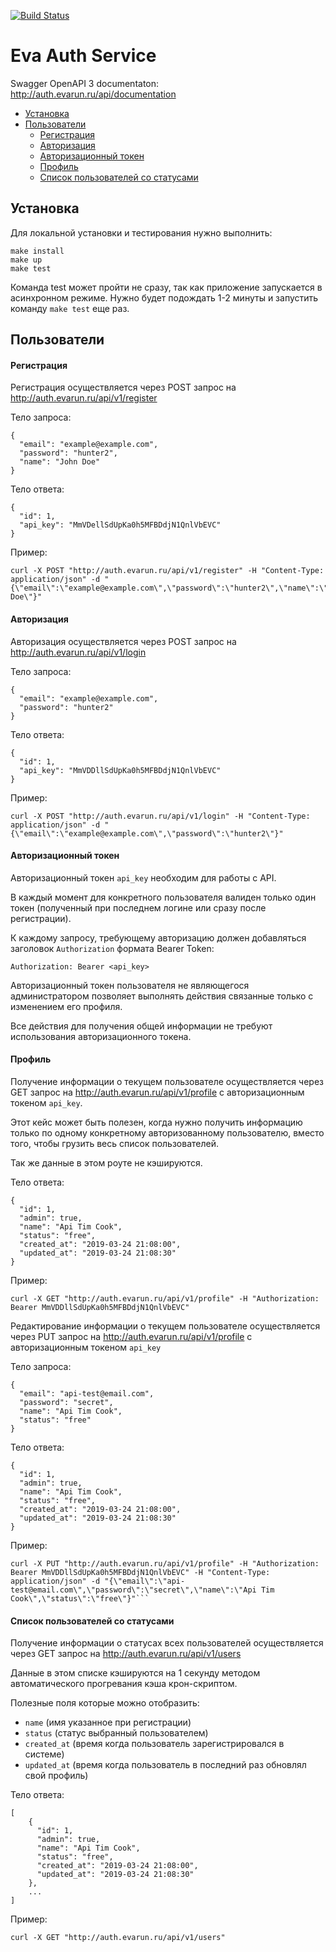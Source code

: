 [![Build Status](https://travis-ci.org/gurkalov/eva-position.svg?branch=master)](https://travis-ci.org/gurkalov/eva-position)
# Eva Auth Service

Swagger OpenAPI 3 documentaton: http://auth.evarun.ru/api/documentation
- [Установка](#setup)
- [Пользователи](#users)
	- [Регистрация](#registration)
	- [Авторизация](#authorization)
	- [Авторизационный токен](#authtoken)
	- [Профиль](#profile)
	- [Список пользователей со статусами](#usersList)

## <a name="setup"></a> Установка
Для локальной установки и тестирования нужно выполнить:
```
make install
make up
make test
```
Команда test может пройти не сразу, так как приложение запускается в асинхронном режиме. Нужно будет подождать 1-2 минуты и запустить команду `make test` еще раз.

## <a name="users"></a> Пользователи
#### <a name="registration"></a> Регистрация
Регистрация осуществляется через POST запрос на http://auth.evarun.ru/api/v1/register

Тело запроса:
```
{
  "email": "example@example.com",
  "password": "hunter2",
  "name": "John Doe"
}
```
Тело ответа:
```
{
  "id": 1,
  "api_key": "MmVDellSdUpKa0h5MFBDdjN1QnlVbEVC"
}
```

Пример:
```
curl -X POST "http://auth.evarun.ru/api/v1/register" -H "Content-Type: application/json" -d "{\"email\":\"example@example.com\",\"password\":\"hunter2\",\"name\":\"John Doe\"}"
```


#### <a name="authorization"></a> Авторизация
Авторизация осуществляется через POST запрос на http://auth.evarun.ru/api/v1/login

Тело запроса:
```
{
  "email": "example@example.com",
  "password": "hunter2"
}
```
Тело ответа:
```
{
  "id": 1,
  "api_key": "MmVDDllSdUpKa0h5MFBDdjN1QnlVbEVC"
}
```

Пример:
```
curl -X POST "http://auth.evarun.ru/api/v1/login" -H "Content-Type: application/json" -d "{\"email\":\"example@example.com\",\"password\":\"hunter2\"}"
```

#### <a name="authtoken"></a> Авторизационный токен
Авторизационный токен `api_key` необходим для работы с API.

В каждый момент для конкретного пользователя валиден только один токен (полученный при последнем логине или сразу после регистрации).

К каждому запросу, требующему авторизацию должен добавляться заголовок `Authorization` формата Bearer Token:

```Authorization: Bearer <api_key>```

Авторизационный токен пользователя не являющегося администратором позволяет выполнять действия связанные только с изменением его профиля.

Все действия для получения общей информации не требуют использования авторизационного токена.

#### <a name="profile"></a> Профиль
Получение информации о текущем пользователе осуществляется через GET запрос на http://auth.evarun.ru/api/v1/profile с авторизационным токеном `api_key`.

Этот кейс может быть полезен, когда нужно получить информацию только по одному конкретному авторизованному пользователю, вместо того, чтобы грузить весь список пользователей.

Так же данные в этом роуте не кэшируются.

Тело ответа:
```
{
  "id": 1,
  "admin": true,
  "name": "Api Tim Cook",
  "status": "free",
  "created_at": "2019-03-24 21:08:00",
  "updated_at": "2019-03-24 21:08:30"
}
```

Пример:
```
curl -X GET "http://auth.evarun.ru/api/v1/profile" -H "Authorization: Bearer MmVDDllSdUpKa0h5MFBDdjN1QnlVbEVC"
```

Редактирование информации о текущем пользователе осуществляется через PUT запрос на http://auth.evarun.ru/api/v1/profile с авторизационным токеном `api_key`

Тело запроса:
```
{
  "email": "api-test@email.com",
  "password": "secret",
  "name": "Api Tim Cook",
  "status": "free"
}
```
Тело ответа:
```
{
  "id": 1,
  "admin": true,
  "name": "Api Tim Cook",
  "status": "free",
  "created_at": "2019-03-24 21:08:00",
  "updated_at": "2019-03-24 21:08:30"
}
```

Пример:
```
curl -X PUT "http://auth.evarun.ru/api/v1/profile" -H "Authorization: Bearer MmVDDllSdUpKa0h5MFBDdjN1QnlVbEVC" -H "Content-Type: application/json" -d "{\"email\":\"api-test@email.com\",\"password\":\"secret\",\"name\":\"Api Tim Cook\",\"status\":\"free\"}"```
```

#### <a name="usersList"></a> Список пользователей со статусами

Получение информации о статусах всех пользователей осуществляется через GET запрос на http://auth.evarun.ru/api/v1/users

Данные в этом списке кэшируются на 1 секунду методом автоматического прогревания кэша крон-скриптом.

Полезные поля которые можно отобразить:
 - `name` (имя указанное при регистрации)
 - `status` (статус выбранный пользователем)
 - `created_at` (время когда пользователь зарегистрировался в системе)
 - `updated_at` (время когда пользователь в последний раз обновлял свой профиль)

Тело ответа:
```
[
    {
      "id": 1,
      "admin": true,
      "name": "Api Tim Cook",
      "status": "free",
      "created_at": "2019-03-24 21:08:00",
      "updated_at": "2019-03-24 21:08:30"
    },
    ...
]
```

Пример:
```
curl -X GET "http://auth.evarun.ru/api/v1/users"
```

